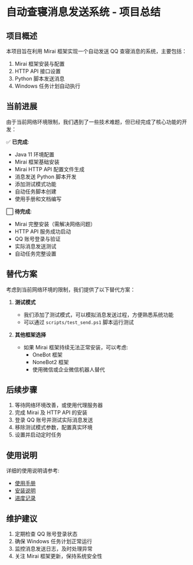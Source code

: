 # 自动查寝消息发送系统 - 项目总结

## 项目概述

本项目旨在利用 Mirai 框架实现一个自动发送 QQ 查寝消息的系统，主要包括：
1. Mirai 框架安装与配置
2. HTTP API 接口设置
3. Python 脚本发送消息
4. Windows 任务计划自动执行

## 当前进展

由于当前网络环境限制，我们遇到了一些技术难题，但已经完成了核心功能的开发：

✅ **已完成**:
- Java 11 环境配置
- Mirai 框架基础安装
- Mirai HTTP API 配置文件生成
- 消息发送 Python 脚本开发
- 添加测试模式功能
- 自动任务脚本创建
- 使用手册和文档编写

⬜ **待完成**:
- Mirai 完整安装（需解决网络问题）
- HTTP API 服务成功启动
- QQ 账号登录与验证
- 实际消息发送测试
- 自动任务完整设置

## 替代方案

考虑到当前网络环境的限制，我们提供了以下替代方案：

1. **测试模式**
   - 我们添加了测试模式，可以模拟消息发送过程，方便熟悉系统功能
   - 可以通过 `scripts/test_send.ps1` 脚本运行测试

2. **其他框架选择**
   - 如果 Mirai 框架持续无法正常安装，可以考虑:
     - OneBot 框架
     - NoneBot2 框架
     - 使用微信或企业微信机器人替代

## 后续步骤

1. 等待网络环境改善，或使用代理服务器
2. 完成 Mirai 及 HTTP API 的安装
3. 登录 QQ 账号并测试实际消息发送
4. 移除测试模式参数，配置真实环境
5. 设置并启动定时任务

## 使用说明

详细的使用说明请参考:
- [使用手册](使用手册.md)
- [安装说明](安装说明.md)
- [进度记录](进度记录.md)

## 维护建议

1. 定期检查 QQ 账号登录状态
2. 确保 Windows 任务计划正常运行
3. 监控消息发送日志，及时处理异常
4. 关注 Mirai 框架更新，保持系统安全性 